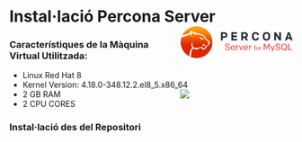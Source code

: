 # Instal·lació Percona Server <img align="right" width="200" src="captures/percona_logo.png"/>

### Característiques de la Màquina Virtual Utilitzada:
 - Linux Red Hat 8 
 - Kernel Version: 4.18.0-348.12.2.el8_5.x86_64 <img align="right" width = "200" src="captures/redhat_logo.png"/>
 - 2 GB RAM
 - 2 CPU CORES


### Instal·lació des del Repositori
